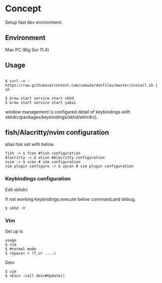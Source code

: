 # Concept
Setup fast dev environment.

## Environment
Mac PC (Big Sur 11.4)

## Usage
```

$ curl -o - https://raw.githubusercontent.com/comu2e/dotfiles/master/install.sh | sh
```

```
$ brew start service start skhd
$ brew start service start yabai
```

window management is configured detail of keybindings with skhdrc(packages/keybindings/skhd/skhrdrc).


## fish/Alacritty/nvim  configuration

alias has set with below.

```
fish -> $ fcon #fish configuration
Alacritty -> $ alcon #Alacritty configuration
nvim -> $ vcon # vim configuration
vim plugin configure -> $ vpcon # vim plugin configuration

```

### Keybindings configuration
Edit skhdrc

If not working keybindings,execute below command,and debug.
```
$ skhd -V
```

### Vim
Set up <Leader> is <Space>
```
usage 
$ vim
$ #normal mode
$ <Space> + (f,or ....)
```

Dein

```
$ vim
$ <Esc> :call dein#Update()
```
